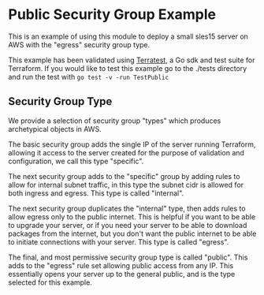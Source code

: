 # Public Security Group Example

This is an example of using this module to deploy a small sles15 server on AWS with the "egress" security group type.

This example has been validated using [Terratest](https://terratest.gruntwork.io/), a Go sdk and test suite for Terraform.
If you would like to test this example go to the ./tests directory and run the test with `go test -v -run TestPublic`

## Security Group Type

We provide a selection of security group "types" which produces archetypical objects in AWS.

The basic security group adds the single IP of the server running Terraform, allowing it access to the server created for the purpose of validation and configuration, we call this type "specific".

The next security group adds to the "specific" group by adding rules to allow for internal subnet traffic, in this type the subnet cidr is allowed for both ingress and egress. This type is called "internal".

The next security group duplicates the "internal" type, then adds rules to allow egress only to the public internet. This is helpful if you want to be able to upgrade your server, or if you need your server to be able to download packages from the internet, but you don't want the public internet to be able to initiate connections with your server. This type is called "egress".

The final, and most permissive security group type is called "public". This adds to the "egress" rule set allowing public access from any IP. This essentially opens your server up to the general public, and is the type selected for this example.
